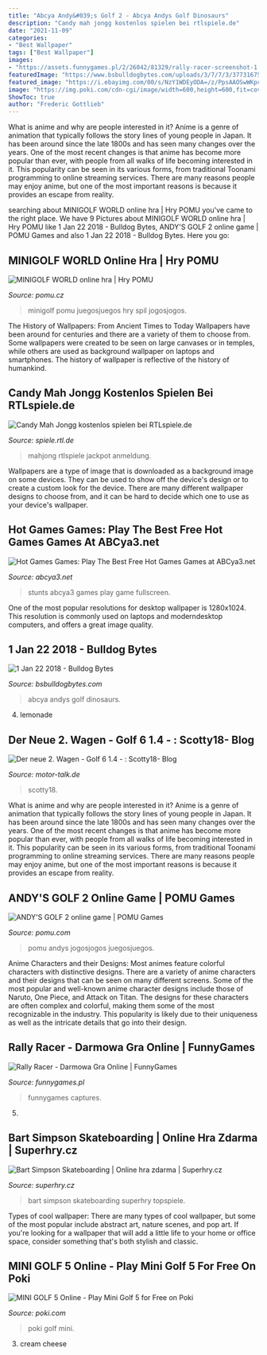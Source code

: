 ```yaml
---
title: "Abcya Andy&#039;s Golf 2 - Abcya Andys Golf Dinosaurs"
description: "Candy mah jongg kostenlos spielen bei rtlspiele.de"
date: "2021-11-09"
categories:
- "Best Wallpaper"
tags: ["Best Wallpaper"]
images:
- "https://assets.funnygames.pl/2/26042/81329/rally-racer-screenshot-1.jpg"
featuredImage: "https://www.bsbulldogbytes.com/uploads/3/7/7/3/37731675/andys-golf-abcya_16.png"
featured_image: "https://i.ebayimg.com/00/s/NzY1WDEyODA=/z/PpsAAOSwWKpcly2X/$_10.JPG"
image: "https://img.poki.com/cdn-cgi/image/width=600,height=600,fit=cover,g=0.5x0.5,f=auto/4fd90c18-bc32-4a76-864f-0623f8f6272f.jpg"
ShowToc: true
author: "Frederic Gottlieb"
---
```



What is anime and why are people interested in it?
Anime is a genre of animation that typically follows the story lines of young people in Japan. It has been around since the late 1800s and has seen many changes over the years. One of the most recent changes is that anime has become more popular than ever, with people from all walks of life becoming interested in it. This popularity can be seen in its various forms, from traditional Toonami programming to online streaming services. There are many reasons people may enjoy anime, but one of the most important reasons is because it provides an escape from reality.

	

		
searching about MINIGOLF WORLD online hra | Hry POMU you've came to the right place. We have 9 Pictures about MINIGOLF WORLD online hra | Hry POMU like 1 Jan 22 2018 - Bulldog Bytes, ANDY&#039;S GOLF 2 online game | POMU Games and also 1 Jan 22 2018 - Bulldog Bytes. Here you go:
		
    
## MINIGOLF WORLD Online Hra | Hry POMU

<img loading=lazy src="https://www.pomu.cz/files/game/img_mobile/14655/Minigolf-World.jpg" onerror="this.onerror=null;this.src='https://tse4.mm.bing.net/th?id=OIP.ngSQwTHdmLxmIl3mcOC_fAHaFj&amp;pid=15.1';" alt="MINIGOLF WORLD online hra | Hry POMU">

_Source: pomu.cz_

>minigolf pomu juegosjuegos hry spil jogosjogos. 

	

The History of Wallpapers: From Ancient Times to Today
Wallpapers have been around for centuries and there are a variety of them to choose from. Some wallpapers were created to be seen on large canvases or in temples, while others are used as background wallpaper on laptops and smartphones. The history of wallpaper is reflective of the history of humankind.

    
## Candy Mah Jongg Kostenlos Spielen Bei RTLspiele.de

<img loading=lazy src="http://cdn.static-fra.de/spiele12/img/games/img17461_563393beded44.jpg" onerror="this.onerror=null;this.src='https://tse4.mm.bing.net/th?id=OIP.7jo-9Hmm5v3i2BPH2vAlugHaEJ&amp;pid=15.1';" alt="Candy Mah Jongg kostenlos spielen bei RTLspiele.de">

_Source: spiele.rtl.de_

>mahjong rtlspiele jackpot anmeldung. 

	

Wallpapers are a type of image that is downloaded as a background image on some devices. They can be used to show off the device's design or to create a custom look for the device. There are many different wallpaper designs to choose from, and it can be hard to decide which one to use as your device's wallpaper.

    
## Hot Games Games: Play The Best Free Hot Games Games At ABCya3.net

<img loading=lazy src="http://media.abcya3.net/images/300/city-stunts.jpg" onerror="this.onerror=null;this.src='https://tse1.mm.bing.net/th?id=OIP.toRbNEdUjwDtuBLEEPBXBgAAAA&amp;pid=15.1';" alt="Hot Games Games: Play The Best Free Hot Games Games at ABCya3.net">

_Source: abcya3.net_

>stunts abcya3 games play game fullscreen. 

	

One of the most popular resolutions for desktop wallpaper is 1280x1024. This resolution is commonly used on laptops and moderndesktop computers, and offers a great image quality.

    
## 1 Jan 22 2018 - Bulldog Bytes

<img loading=lazy src="https://www.bsbulldogbytes.com/uploads/3/7/7/3/37731675/andys-golf-abcya_16.png" onerror="this.onerror=null;this.src='https://tse2.mm.bing.net/th?id=OIP.9T6n0kCKBmDP2_BnDcOp2gAAAA&amp;pid=15.1';" alt="1 Jan 22 2018 - Bulldog Bytes">

_Source: bsbulldogbytes.com_

>abcya andys golf dinosaurs. 

	

4. lemonade 

    
## Der Neue 2. Wagen - Golf 6 1.4 - : Scotty18- Blog

<img loading=lazy src="https://i.ebayimg.com/00/s/NzY1WDEyODA=/z/PpsAAOSwWKpcly2X/$_10.JPG" onerror="this.onerror=null;this.src='https://tse4.mm.bing.net/th?id=OIP.GvMrZV-EABEGEPbEbDHh2QHaEb&amp;pid=15.1';" alt="Der neue 2. Wagen - Golf 6 1.4 - : Scotty18- Blog">

_Source: motor-talk.de_

>scotty18. 

	

What is anime and why are people interested in it?
Anime is a genre of animation that typically follows the story lines of young people in Japan. It has been around since the late 1800s and has seen many changes over the years. One of the most recent changes is that anime has become more popular than ever, with people from all walks of life becoming interested in it. This popularity can be seen in its various forms, from traditional Toonami programming to online streaming services. There are many reasons people may enjoy anime, but one of the most important reasons is because it provides an escape from reality.

    
## ANDY&#039;S GOLF 2 Online Game | POMU Games

<img loading=lazy src="https://www.pomu.com/files/game/img_mobile/11045/Andys-Golf-2.jpg" onerror="this.onerror=null;this.src='https://tse4.mm.bing.net/th?id=OIP.PhA2xj3eMwTYe7Ku-Fe31AHaFj&amp;pid=15.1';" alt="ANDY&#039;S GOLF 2 online game | POMU Games">

_Source: pomu.com_

>pomu andys jogosjogos juegosjuegos. 

	

Anime Characters and their Designs: Most animes feature colorful characters with distinctive designs.
There are a variety of anime characters and their designs that can be seen on many different screens. Some of the most popular and well-known anime character designs include those of Naruto, One Piece, and Attack on Titan. The designs for these characters are often complex and colorful, making them some of the most recognizable in the industry. This popularity is likely due to their uniqueness as well as the intricate details that go into their design.

    
## Rally Racer - Darmowa Gra Online | FunnyGames

<img loading=lazy src="https://assets.funnygames.pl/2/26042/81329/rally-racer-screenshot-1.jpg" onerror="this.onerror=null;this.src='https://tse1.mm.bing.net/th?id=OIP.andDxFxbGk02OarL7ohPLAHaEH&amp;pid=15.1';" alt="Rally Racer - Darmowa Gra Online | FunnyGames">

_Source: funnygames.pl_

>funnygames captures. 

	

5.

    
## Bart Simpson Skateboarding | Online Hra Zdarma | Superhry.cz

<img loading=lazy src="https://www.superhry.cz/sys_img/di/2200/510/bart-simpson-skateboarding.jpg" onerror="this.onerror=null;this.src='https://tse1.mm.bing.net/th?id=OIP.Uc3OS6un9HpI8Hc71ko6HAHaEG&amp;pid=15.1';" alt="Bart Simpson Skateboarding | Online hra zdarma | Superhry.cz">

_Source: superhry.cz_

>bart simpson skateboarding superhry topspiele. 

	

Types of cool wallpaper:
There are many types of cool wallpaper, but some of the most popular include abstract art, nature scenes, and pop art. If you're looking for a wallpaper that will add a little life to your home or office space, consider something that's both stylish and classic.

    
## MINI GOLF 5 Online - Play Mini Golf 5 For Free On Poki

<img loading=lazy src="https://img.poki.com/cdn-cgi/image/width=600,height=600,fit=cover,g=0.5x0.5,f=auto/4fd90c18-bc32-4a76-864f-0623f8f6272f.jpg" onerror="this.onerror=null;this.src='https://tse3.mm.bing.net/th?id=OIP.ZhdsajIyEPSK4UmB2MZYQQHaHa&amp;pid=15.1';" alt="MINI GOLF 5 Online - Play Mini Golf 5 for Free on Poki">

_Source: poki.com_

>poki golf mini. 

	

3. cream cheese 

